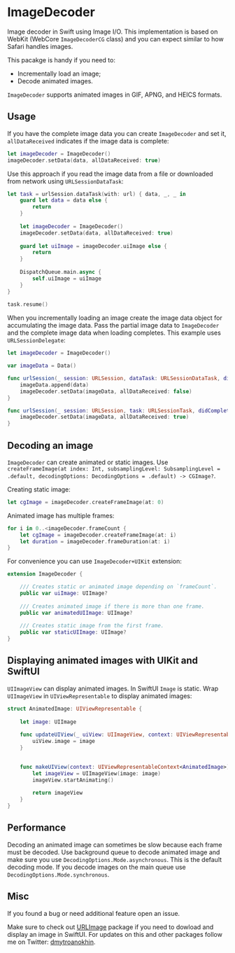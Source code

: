 # ImageDecoder

Image decoder in Swift using Image I/O. This implementation is based on WebKit (WebCore `ImageDecoderCG` class) and you can expect similar to how Safari handles images.

This pacakge is handy if you need to:
- Incrementally load an image;
- Decode animated images.

`ImageDecoder` supports animated images in GIF, APNG, and HEICS formats.

## Usage

If you have the complete image data you can create `ImageDecoder` and set it, `allDataReceived` indicates if the image data is complete:

```swift
let imageDecoder = ImageDecoder()
imageDecoder.setData(data, allDataReceived: true)
```

Use this approach if you read the image data from a file or downloaded from network using `URLSessionDataTask`:

```swift
let task = urlSession.dataTask(with: url) { data, _, _ in
    guard let data = data else {
        return
    }
                    
    let imageDecoder = ImageDecoder()
    imageDecoder.setData(data, allDataReceived: true)
                    
    guard let uiImage = imageDecoder.uiImage else {
        return
    }
                    
    DispatchQueue.main.async {
        self.uiImage = uiImage
    }
}
            
task.resume()
```

When you incrementally loading an image create the image data object for accumulating the image data. Pass the partial image data to `ImageDecoder` and the complete image data when loading completes. This example uses `URLSessionDelegate`:

```swift
let imageDecoder = ImageDecoder()

var imageData = Data()

func urlSession(_ session: URLSession, dataTask: URLSessionDataTask, didReceive data: Data) {
    imageData.append(data)
    imageDecoder.setData(imageData, allDataReceived: false)
}

func urlSession(_ session: URLSession, task: URLSessionTask, didCompleteWithError error: Error?) {
    imageDecoder.setData(imageData, allDataReceived: true)
}
```

## Decoding an image

`ImageDecoder` can create animated or static images. Use `createFrameImage(at index: Int, subsamplingLevel: SubsamplingLevel = .default, decodingOptions: DecodingOptions = .default) -> CGImage?`.

Creating static image:

```swift
let cgImage = imageDecoder.createFrameImage(at: 0)
```

Animated image has multiple frames:

```swift
for i in 0..<imageDecoder.frameCount {
    let cgImage = imageDecoder.createFrameImage(at: i)
    let duration = imageDecoder.frameDuration(at: i)
}
```

For convenience you can use `ImageDecoder+UIKit` extension:

```swift
extension ImageDecoder {

    /// Creates static or animated image depending on `frameCount`.
    public var uiImage: UIImage?
    
    /// Creates animated image if there is more than one frame.
    public var animatedUIImage: UIImage?
    
    /// Creates static image from the first frame.
    public var staticUIImage: UIImage?
}
```

## Displaying animated images with UIKit and SwiftUI

`UIImageView` can display animated images. In SwiftUI `Image` is static. Wrap `UIImageView` in `UIViewRepresentable` to display animated images:

```swift
struct AnimatedImage: UIViewRepresentable {
    
    let image: UIImage
    
    func updateUIView(_ uiView: UIImageView, context: UIViewRepresentableContext<AnimatedImage>) {
        uiView.image = image
    }
    

    func makeUIView(context: UIViewRepresentableContext<AnimatedImage>) -> UIImageView {
        let imageView = UIImageView(image: image)
        imageView.startAnimating()
        
        return imageView
    }
}
```

## Performance

Decoding an animated image can sometimes be slow because each frame must be decoded. Use background queue to decode animated image and make sure you use `DecodingOptions.Mode.asynchronous`. This is the default decoding mode. If you decode images on the main queue use `DecodingOptions.Mode.synchronous`.

## Misc

If you found a bug or need additional feature open an issue.

Make sure to check out [URLImage](https://github.com/dmytro-anokhin/url-image) package if you need to dowload and display an image in SwiftUI. For updates on this and other packages follow me on Twitter: [dmytroanokhin](https://twitter.com/dmytroanokhin).
